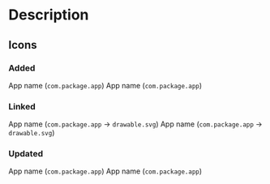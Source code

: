 # Description

<!-- Please provide a short summary of your pull request. -->

## Icons

<!-- Please specify in the sections below which apps and packages you have worked on. Unnecessary sections can be deleted. -->

### Added

<!--  Apps for which you add icons. -->

App name (`com.package.app`)
App name (`com.package.app`)

### Linked

<!--  New app components for existing icons. -->

App name (`com.package.app` → `drawable.svg`)
App name (`com.package.app` → `drawable.svg`)

### Updated

<!--  Outdated icons that you've updated. -->

App name (`com.package.app`)
App name (`com.package.app`)
